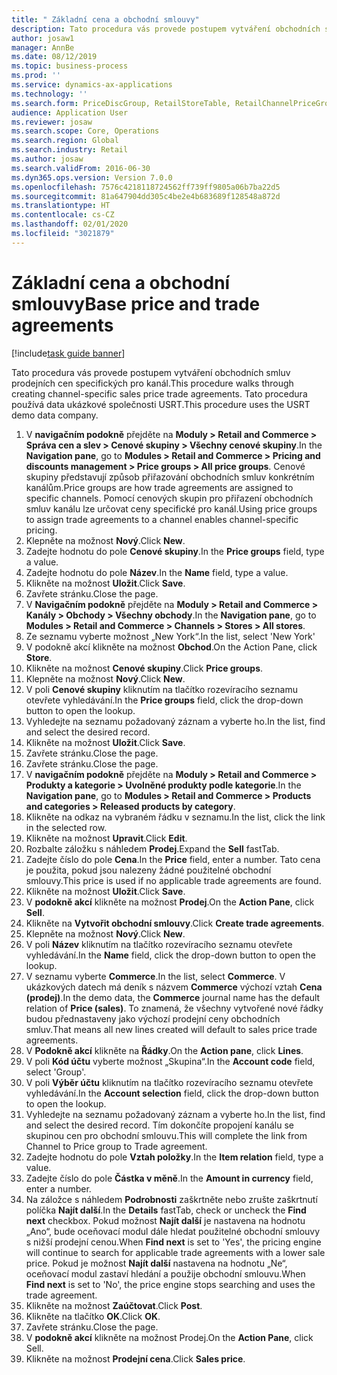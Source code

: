```yaml
---
title: " Základní cena a obchodní smlouvy"
description: Tato procedura vás provede postupem vytváření obchodních smluv prodejních cen specifických pro kanál.
author: josaw1
manager: AnnBe
ms.date: 08/12/2019
ms.topic: business-process
ms.prod: ''
ms.service: dynamics-ax-applications
ms.technology: ''
ms.search.form: PriceDiscGroup, RetailStoreTable, RetailChannelPriceGroup, EcoResProductDetailsExtended, PriceDiscAdmTable, PriceDiscAdm
audience: Application User
ms.reviewer: josaw
ms.search.scope: Core, Operations
ms.search.region: Global
ms.search.industry: Retail
ms.author: josaw
ms.search.validFrom: 2016-06-30
ms.dyn365.ops.version: Version 7.0.0
ms.openlocfilehash: 7576c4218118724562ff739ff9805a06b7ba22d5
ms.sourcegitcommit: 81a647904dd305c4be2e4b683689f128548a872d
ms.translationtype: HT
ms.contentlocale: cs-CZ
ms.lasthandoff: 02/01/2020
ms.locfileid: "3021879"
---
```

# <a name="base-price-and-trade-agreements"></a><span data-ttu-id="2dfc7-103"> Základní cena a obchodní smlouvy</span><span class="sxs-lookup"><span data-stu-id="2dfc7-103">Base price and trade agreements</span></span>

[!include[task guide banner](../includes/task-guide-banner.md)]

<span data-ttu-id="2dfc7-104">Tato procedura vás provede postupem vytváření obchodních smluv prodejních cen specifických pro kanál.</span><span class="sxs-lookup"><span data-stu-id="2dfc7-104">This procedure walks through creating channel-specific sales price trade agreements.</span></span> <span data-ttu-id="2dfc7-105">Tato procedura používá data ukázkové společnosti USRT.</span><span class="sxs-lookup"><span data-stu-id="2dfc7-105">This procedure uses the USRT demo data company.</span></span>

1. <span data-ttu-id="2dfc7-106">V **navigačním podokně** přejděte na **Moduly > Retail and Commerce > Správa cen a slev > Cenové skupiny > Všechny cenové skupiny**.</span><span class="sxs-lookup"><span data-stu-id="2dfc7-106">In the **Navigation pane**, go to **Modules > Retail and Commerce > Pricing and discounts management > Price groups > All price groups**.</span></span> <span data-ttu-id="2dfc7-107">Cenové skupiny představují způsob přiřazování obchodních smluv konkrétním kanálům.</span><span class="sxs-lookup"><span data-stu-id="2dfc7-107">Price groups are how trade agreements are assigned to specific channels.</span></span> <span data-ttu-id="2dfc7-108">Pomocí cenových skupin pro přiřazení obchodních smluv kanálu lze určovat ceny specifické pro kanál.</span><span class="sxs-lookup"><span data-stu-id="2dfc7-108">Using price groups to assign trade agreements to a channel enables channel-specific pricing.</span></span>  
2. <span data-ttu-id="2dfc7-109">Klepněte na možnost **Nový**.</span><span class="sxs-lookup"><span data-stu-id="2dfc7-109">Click **New**.</span></span>
3. <span data-ttu-id="2dfc7-110">Zadejte hodnotu do pole **Cenové skupiny**.</span><span class="sxs-lookup"><span data-stu-id="2dfc7-110">In the **Price groups** field, type a value.</span></span>
4. <span data-ttu-id="2dfc7-111">Zadejte hodnotu do pole **Název**.</span><span class="sxs-lookup"><span data-stu-id="2dfc7-111">In the **Name** field, type a value.</span></span>
5. <span data-ttu-id="2dfc7-112">Klikněte na možnost **Uložit**.</span><span class="sxs-lookup"><span data-stu-id="2dfc7-112">Click **Save**.</span></span>
6. <span data-ttu-id="2dfc7-113">Zavřete stránku.</span><span class="sxs-lookup"><span data-stu-id="2dfc7-113">Close the page.</span></span>
7. <span data-ttu-id="2dfc7-114">V **Navigačním podokně** přejděte na **Moduly > Retail and Commerce > Kanály > Obchody > Všechny obchody**.</span><span class="sxs-lookup"><span data-stu-id="2dfc7-114">In the **Navigation pane**, go to **Modules > Retail and Commerce > Channels > Stores > All stores**.</span></span>
8. <span data-ttu-id="2dfc7-115">Ze seznamu vyberte možnost „New York“.</span><span class="sxs-lookup"><span data-stu-id="2dfc7-115">In the list, select 'New York'</span></span>
9. <span data-ttu-id="2dfc7-116">V podokně akcí klikněte na možnost **Obchod**.</span><span class="sxs-lookup"><span data-stu-id="2dfc7-116">On the Action Pane, click **Store**.</span></span>
10. <span data-ttu-id="2dfc7-117">Klikněte na možnost **Cenové skupiny**.</span><span class="sxs-lookup"><span data-stu-id="2dfc7-117">Click **Price groups**.</span></span>
11. <span data-ttu-id="2dfc7-118">Klepněte na možnost **Nový**.</span><span class="sxs-lookup"><span data-stu-id="2dfc7-118">Click **New**.</span></span>
12. <span data-ttu-id="2dfc7-119">V poli **Cenové skupiny** kliknutím na tlačítko rozevíracího seznamu otevřete vyhledávání.</span><span class="sxs-lookup"><span data-stu-id="2dfc7-119">In the **Price groups** field, click the drop-down button to open the lookup.</span></span>
13. <span data-ttu-id="2dfc7-120">Vyhledejte na seznamu požadovaný záznam a vyberte ho.</span><span class="sxs-lookup"><span data-stu-id="2dfc7-120">In the list, find and select the desired record.</span></span>
14. <span data-ttu-id="2dfc7-121">Klikněte na možnost **Uložit**.</span><span class="sxs-lookup"><span data-stu-id="2dfc7-121">Click **Save**.</span></span>
15. <span data-ttu-id="2dfc7-122">Zavřete stránku.</span><span class="sxs-lookup"><span data-stu-id="2dfc7-122">Close the page.</span></span>
16. <span data-ttu-id="2dfc7-123">Zavřete stránku.</span><span class="sxs-lookup"><span data-stu-id="2dfc7-123">Close the page.</span></span>
17. <span data-ttu-id="2dfc7-124">V **navigačním podokně** přejděte na **Moduly > Retail and Commerce > Produkty a kategorie > Uvolněné produkty podle kategorie**.</span><span class="sxs-lookup"><span data-stu-id="2dfc7-124">In the **Navigation pane**, go to **Modules > Retail and Commerce > Products and categories > Released products by category**.</span></span>
18. <span data-ttu-id="2dfc7-125">Klikněte na odkaz na vybraném řádku v seznamu.</span><span class="sxs-lookup"><span data-stu-id="2dfc7-125">In the list, click the link in the selected row.</span></span>
19. <span data-ttu-id="2dfc7-126">Klikněte na možnost **Upravit**.</span><span class="sxs-lookup"><span data-stu-id="2dfc7-126">Click **Edit**.</span></span>
20. <span data-ttu-id="2dfc7-127">Rozbalte záložku s náhledem **Prodej**.</span><span class="sxs-lookup"><span data-stu-id="2dfc7-127">Expand the **Sell** fastTab.</span></span>
21. <span data-ttu-id="2dfc7-128">Zadejte číslo do pole **Cena**.</span><span class="sxs-lookup"><span data-stu-id="2dfc7-128">In the **Price** field, enter a number.</span></span> <span data-ttu-id="2dfc7-129">Tato cena je použita, pokud jsou nalezeny žádné použitelné obchodní smlouvy.</span><span class="sxs-lookup"><span data-stu-id="2dfc7-129">This price is used if no applicable trade agreements are found.</span></span>  
22. <span data-ttu-id="2dfc7-130">Klikněte na možnost **Uložit**.</span><span class="sxs-lookup"><span data-stu-id="2dfc7-130">Click **Save**.</span></span>
23. <span data-ttu-id="2dfc7-131">V **podokně akcí** klikněte na možnost **Prodej**.</span><span class="sxs-lookup"><span data-stu-id="2dfc7-131">On the **Action Pane**, click **Sell**.</span></span>
24. <span data-ttu-id="2dfc7-132">Klikněte na **Vytvořit obchodní smlouvy**.</span><span class="sxs-lookup"><span data-stu-id="2dfc7-132">Click **Create trade agreements**.</span></span>
25. <span data-ttu-id="2dfc7-133">Klepněte na možnost **Nový**.</span><span class="sxs-lookup"><span data-stu-id="2dfc7-133">Click **New**.</span></span>
26. <span data-ttu-id="2dfc7-134">V poli **Název** kliknutím na tlačítko rozevíracího seznamu otevřete vyhledávání.</span><span class="sxs-lookup"><span data-stu-id="2dfc7-134">In the **Name** field, click the drop-down button to open the lookup.</span></span>
27. <span data-ttu-id="2dfc7-135">V seznamu vyberte **Commerce**.</span><span class="sxs-lookup"><span data-stu-id="2dfc7-135">In the list, select **Commerce**.</span></span> <span data-ttu-id="2dfc7-136">V ukázkových datech má deník s názvem **Commerce** výchozí vztah **Cena (prodej)**.</span><span class="sxs-lookup"><span data-stu-id="2dfc7-136">In the demo data, the **Commerce** journal name has the default relation of **Price (sales)**.</span></span> <span data-ttu-id="2dfc7-137">To znamená, že všechny vytvořené nové řádky budou přednastaveny jako výchozí prodejní ceny obchodních smluv.</span><span class="sxs-lookup"><span data-stu-id="2dfc7-137">That means all new lines created will default to sales price trade agreements.</span></span>  
28. <span data-ttu-id="2dfc7-138">V **Podokně akcí** klikněte na **Řádky**.</span><span class="sxs-lookup"><span data-stu-id="2dfc7-138">On the **Action pane**, click **Lines**.</span></span>
29. <span data-ttu-id="2dfc7-139">V poli **Kód účtu** vyberte možnost „Skupina“.</span><span class="sxs-lookup"><span data-stu-id="2dfc7-139">In the **Account code** field, select 'Group'.</span></span>
30. <span data-ttu-id="2dfc7-140">V poli **Výběr účtu** kliknutím na tlačítko rozevíracího seznamu otevřete vyhledávání.</span><span class="sxs-lookup"><span data-stu-id="2dfc7-140">In the **Account selection** field, click the drop-down button to open the lookup.</span></span>
31. <span data-ttu-id="2dfc7-141">Vyhledejte na seznamu požadovaný záznam a vyberte ho.</span><span class="sxs-lookup"><span data-stu-id="2dfc7-141">In the list, find and select the desired record.</span></span> <span data-ttu-id="2dfc7-142">Tím dokončíte propojení kanálu se skupinou cen pro obchodní smlouvu.</span><span class="sxs-lookup"><span data-stu-id="2dfc7-142">This will complete the link from Channel to Price group to Trade agreement.</span></span>  
32. <span data-ttu-id="2dfc7-143">Zadejte hodnotu do pole **Vztah položky**.</span><span class="sxs-lookup"><span data-stu-id="2dfc7-143">In the **Item relation** field, type a value.</span></span>
33. <span data-ttu-id="2dfc7-144">Zadejte číslo do pole **Částka v měně**.</span><span class="sxs-lookup"><span data-stu-id="2dfc7-144">In the **Amount in currency** field, enter a number.</span></span>
34. <span data-ttu-id="2dfc7-145">Na záložce s náhledem **Podrobnosti** zaškrtněte nebo zrušte zaškrtnutí políčka **Najít další**.</span><span class="sxs-lookup"><span data-stu-id="2dfc7-145">In the **Details** fastTab, check or uncheck the **Find next** checkbox.</span></span> <span data-ttu-id="2dfc7-146">Pokud možnost **Najít další** je nastavena na hodnotu „Ano“, bude oceňovací modul dále hledat použitelné obchodní smlouvy s nižší prodejní cenou.</span><span class="sxs-lookup"><span data-stu-id="2dfc7-146">When **Find next** is set to 'Yes', the pricing engine will continue to search for applicable trade agreements with a lower sale price.</span></span> <span data-ttu-id="2dfc7-147">Pokud je možnost **Najít další** nastavena na hodnotu „Ne“, oceňovací modul zastaví hledání a použije obchodní smlouvu.</span><span class="sxs-lookup"><span data-stu-id="2dfc7-147">When **Find next** is set to 'No', the price engine stops searching and uses the trade agreement.</span></span>  
35. <span data-ttu-id="2dfc7-148">Klikněte na možnost **Zaúčtovat**.</span><span class="sxs-lookup"><span data-stu-id="2dfc7-148">Click **Post**.</span></span>
36. <span data-ttu-id="2dfc7-149">Klikněte na tlačítko **OK**.</span><span class="sxs-lookup"><span data-stu-id="2dfc7-149">Click **OK**.</span></span>
37. <span data-ttu-id="2dfc7-150">Zavřete stránku.</span><span class="sxs-lookup"><span data-stu-id="2dfc7-150">Close the page.</span></span>
38. <span data-ttu-id="2dfc7-151">V **podokně akcí** klikněte na možnost Prodej.</span><span class="sxs-lookup"><span data-stu-id="2dfc7-151">On the **Action Pane**, click Sell.</span></span>
39. <span data-ttu-id="2dfc7-152">Klikněte na možnost **Prodejní cena**.</span><span class="sxs-lookup"><span data-stu-id="2dfc7-152">Click **Sales price**.</span></span>

